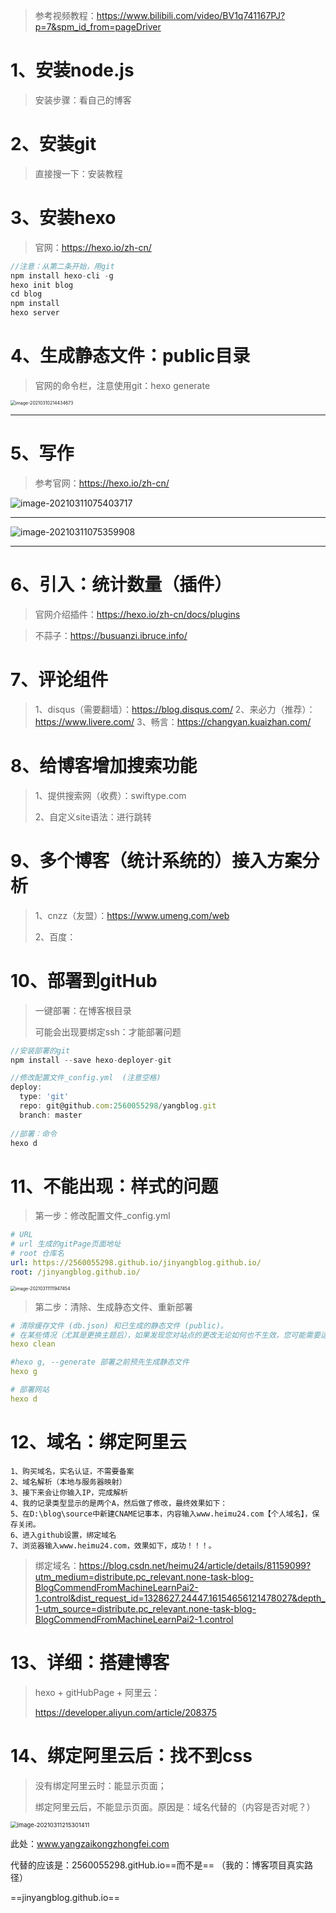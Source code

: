 > 参考视频教程：https://www.bilibili.com/video/BV1q741167PJ?p=7&spm_id_from=pageDriver



# 1、安装node.js

> 安装步骤：看自己的博客



# 2、安装git

> 直接搜一下：安装教程





# 3、安装hexo

> 官网：https://hexo.io/zh-cn/

~~~java
//注意：从第二条开始，用git
npm install hexo-cli -g
hexo init blog
cd blog
npm install
hexo server
~~~





# 4、生成静态文件：public目录

> 官网的命令栏，注意使用git：hexo generate

<img src="https://gitee.com/sheep-are-flying-in-the-sky/my-picture/raw/master/picture8/image-20210310214434673.png" alt="image-20210310214434673" style="zoom: 50%;" />

---



# 5、写作

> 参考官网：https://hexo.io/zh-cn/

![image-20210311075403717](https://gitee.com/sheep-are-flying-in-the-sky/my-picture/raw/master/picture8/image-20210311075403717.png)

---

![image-20210311075359908](https://gitee.com/sheep-are-flying-in-the-sky/my-picture/raw/master/picture8/image-20210311075359908.png)

---



# 6、引入：统计数量（插件）

> 官网介绍插件：https://hexo.io/zh-cn/docs/plugins

> 不蒜子：https://busuanzi.ibruce.info/





# 7、评论组件

> 1、disqus（需要翻墙）：https://blog.disqus.com/
> 2、来必力（推荐）：https://www.livere.com/
> 3、畅言：https://changyan.kuaizhan.com/





# 8、给博客增加搜索功能

> 1、提供搜索网（收费）：swiftype.com
>
> 2、自定义site语法：进行跳转





# 9、多个博客（统计系统的）接入方案分析

> 1、cnzz（友盟）：https://www.umeng.com/web
>
> 2、百度：





# 10、部署到gitHub

> 一键部署：在博客根目录
>
> 可能会出现要绑定ssh：才能部署问题

~~~javascript
//安装部署的git
npm install --save hexo-deployer-git

//修改配置文件_config.yml  (注意空格)
deploy:
  type: 'git'
  repo: git@github.com:2560055298/yangblog.git
  branch: master
  
//部署：命令
hexo d
~~~





# 11、不能出现：样式的问题

> 第一步：修改配置文件_config.yml

~~~yml
# URL
# url 生成的gitPage页面地址
# root 仓库名
url: https://2560055298.github.io/jinyangblog.github.io/	
root: /jinyangblog.github.io/
~~~

<img src="https://gitee.com/sheep-are-flying-in-the-sky/my-picture/raw/master/picture8/image-20210311111947454.png" alt="image-20210311111947454" style="zoom:50%;" />

> 第二步：清除、生成静态文件、重新部署

~~~yml
# 清除缓存文件 (db.json) 和已生成的静态文件 (public)。
# 在某些情况（尤其是更换主题后），如果发现您对站点的更改无论如何也不生效，您可能需要运行该命令。
hexo clean

#hexo g, --generate	部署之前预先生成静态文件
hexo g

# 部署网站
hexo d
~~~





# 12、域名：绑定阿里云

~~~
1、购买域名，实名认证，不需要备案
2、域名解析（本地与服务器映射）
3、接下来会让你输入IP，完成解析
4、我的记录类型显示的是两个A，然后做了修改，最终效果如下：
5、在D:\blog\source中新建CNAME记事本，内容输入www.heimu24.com【个人域名】，保存关闭。
6、进入github设置，绑定域名
7、浏览器输入www.heimu24.com，效果如下，成功！！！。
~~~

> 绑定域名：https://blog.csdn.net/heimu24/article/details/81159099?utm_medium=distribute.pc_relevant.none-task-blog-BlogCommendFromMachineLearnPai2-1.control&dist_request_id=1328627.24447.16154656121478027&depth_1-utm_source=distribute.pc_relevant.none-task-blog-BlogCommendFromMachineLearnPai2-1.control







# 13、详细：搭建博客

> hexo + gitHubPage + 阿里云：
>
> https://developer.aliyun.com/article/208375







# 14、绑定阿里云后：找不到css

> 没有绑定阿里云时：能显示页面；
>
> 绑定阿里云后，不能显示页面。原因是：域名代替的（内容是否对呢？）

<img src="https://gitee.com/sheep-are-flying-in-the-sky/my-picture/raw/master/picture8/image-20210311215301411.png" alt="image-20210311215301411" style="zoom:67%;" />

此处：www.yangzaikongzhongfei.com

代替的应该是：2560055298.gitHub.io==而不是== （我的：博客项目真实路径）

==jinyangblog.github.io==